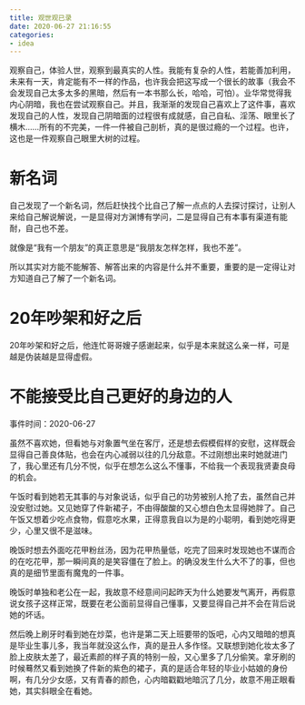 ```yaml
---
title: 观世观已录
date: 2020-06-27 21:16:55
categories: 
- idea
---
```


观察自己，体验人世，观察到最真实的人性。我能有复杂的人性，若能善加利用，未来有一天，肯定能有不一样的作品，也许我会把这写成一个很长的故事（我会不会发现自己太多太多的黑暗，然后有一本书那么长，哈哈，可怕）。业华常觉得我内心阴暗，我也在尝试观察自己。并且，我渐渐的发现自己喜欢上了这件事，喜欢发现自己的人性，发现自己阴暗面的过程很有成就感，自己自私、淫荡、眼里长了横木……所有的不完美，一件一件被自己剖析，真的是很过瘾的一个过程。也许，这也是一件观察自己眼里大树的过程。


# 新名词

自己发现了一个新名词，然后赶快找个比自己了解一点点的人去探讨探讨，让别人来给自己解说解说，一是显得对方渊博有学问，二是显得自己有本事有渠道有能耐，自己也不差。

就像是“我有一个朋友”的真正意思是“我朋友怎样怎样，我也不差”。

所以其实对方能不能解答、解答出来的内容是什么并不重要，重要的是一定得让对方知道自己了解了一个新名词。


# 20年吵架和好之后

20年吵架和好之后，他连忙哥哥嫂子感谢起来，似乎是本来就这么亲一样，可是越是伪装越是显得虚假。


# 不能接受比自己更好的身边的人

事件时间：2020-06-27

虽然不喜欢她，但看她与对象置气坐在客厅，还是想去假模假样的安慰，这样既会显得自己善良体贴，也会在内心减弱以往的几分敌意。不过刚想出来时她就进门了，我心里还有几分不悦，似乎在想怎么这么不懂事，不给我一个表现我贤妻良母的机会。

午饭时看到她若无其事的与对象说话，似乎自己的功劳被别人抢了去，虽然自己并没安慰过她。又见她穿了件新裙子，不由得酸酸的又心想白色太显得她胖了。自己午饭又想着少吃点食物，假意吃水果，正得意我自以为是的小聪明，看到她吃得更少，心里又很不是滋味。

晚饭时想去外面吃花甲粉丝汤，因为花甲热量低，吃完了回来时发现她也不谋而合的在吃花甲，那一瞬间真的是笑容僵在了脸上。的确没发生什么大不了的事，但也真的是细节里面有魔鬼的一件事。

晚饭时单独和老公在一起，我故意不经意间问起昨天为什么她要发气离开，再假意说女孩子这样正常，既要在老公面前显得自己懂事，又要显得自己并不会在背后说她的坏话。

然后晚上刷牙时看到她在炒菜，也许是第二天上班要带的饭吧，心内又暗暗的想真是毕业生事儿多，我当年就没这么作，真的是丑人多作怪。又联想到她化妆太多了脸上皮肤太差了，最近素颜的样子真的特别一般，又心里多了几分偷笑。拿牙刷的时候蓦然又看到她换了件新的紫色的裙子，真的是适合年轻的毕业小姑娘的身份啊，有几分少女感，又有青春的颜色，心内暗戳戳地暗沉了几分，故意不用正眼看她，其实斜眼全在看她。

